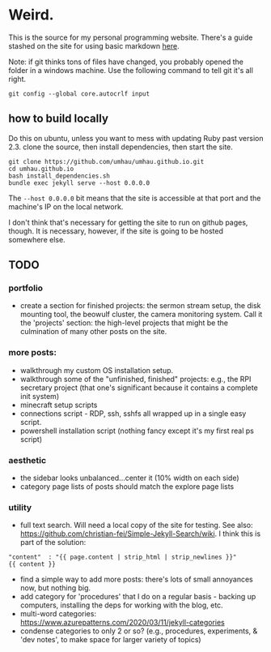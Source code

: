 # Weird.

This is the source for my personal programming website.  There's a guide stashed on the site for using basic markdown [here](/markdown_guide.md). 

Note: if git thinks tons of files have changed, you probably opened the folder in a windows machine. Use the following command to tell git it's all right. 

```shell
git config --global core.autocrlf input
```

## how to build locally

Do this on ubuntu, unless you want to mess with updating Ruby past version 2.3. clone the source, then install dependencies, then start the site.

```
git clone https://github.com/umhau/umhau.github.io.git
cd umhau.github.io
bash install_dependencies.sh
bundle exec jekyll serve --host 0.0.0.0
```

The `--host 0.0.0.0` bit means that the site is accessible at that port and the machine's IP on the local network.

I don't think that's necessary for getting the site to run on github pages, though.  It is necessary, however, if the site is going to be hosted somewhere else.

## TODO

### portfolio

* create a section for finished projects: the sermon stream setup, the disk mounting tool, the beowulf cluster, the camera monitoring system. Call it the 'projects' section: the high-level projects that might be the culmination of many other posts on the site.

### more posts:

* walkthrough my custom OS installation setup.  
* walkthrough some of the "unfinished, finished" projects: e.g., the RPI secretary project (that one's significant because it contains a complete init system)
* minecraft setup scripts
* connections script - RDP, ssh, sshfs all wrapped up in a single easy script.
* powershell installation script (nothing fancy except it's my first real ps script)

### aesthetic

* the sidebar looks unbalanced...center it (10% width on each side)
* category page lists of posts should match the explore page lists

### utility

* full text search.  Will need a local copy of the site for testing. See also: https://github.com/christian-fei/Simple-Jekyll-Search/wiki.  I think this is part of the solution:

```
"content"  : "{{ page.content | strip_html | strip_newlines }}"
{{ content }}
```

* find a simple way to add more posts: there's lots of small annoyances now, but nothing big.
* add category for 'procedures' that I do on a regular basis - backing up computers, installing the deps for working with the blog, etc. 
* multi-word categories: https://www.azurepatterns.com/2020/03/11/jekyll-categories
* condense categories to only 2 or so? (e.g., procedures, experiments, & 'dev notes', to make space for larger variety of topics)
